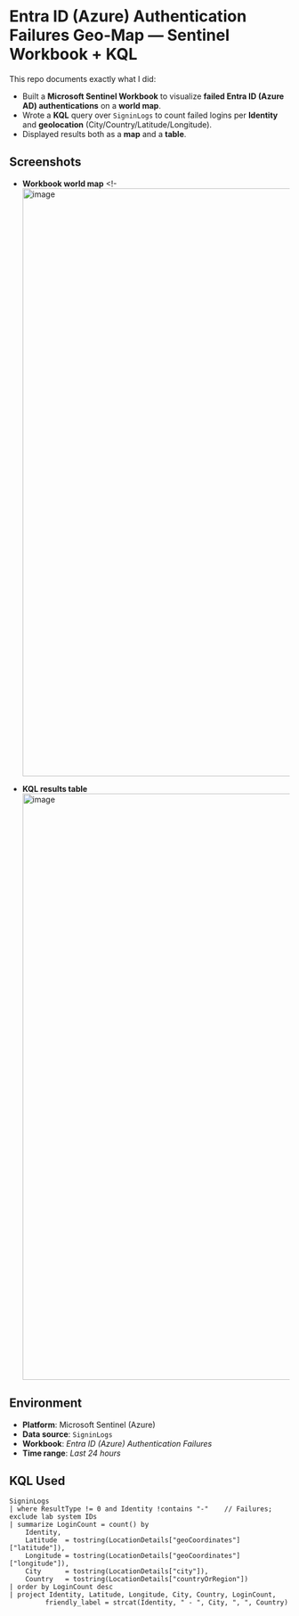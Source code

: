 # Entra ID (Azure) Authentication Failures Geo-Map — Sentinel Workbook + KQL

This repo documents exactly what I did:
- Built a **Microsoft Sentinel Workbook** to visualize **failed Entra ID (Azure AD) authentications** on a **world map**.
- Wrote a **KQL** query over `SigninLogs` to count failed logins per **Identity** and **geolocation** (City/Country/Latitude/Longitude).
- Displayed results both as a **map** and a **table**.

## Screenshots
- **Workbook world map**
  <!-<img width="1934" height="1056" alt="image" src="https://github.com/user-attachments/assets/06ae6ac3-a482-4887-a4da-af48fe1163df" />

  

- **KQL results table**
  <img width="1963" height="1053" alt="image" src="https://github.com/user-attachments/assets/b297a0fb-6cc5-4f31-b534-51bb5e33efa4" />

  

## Environment
- **Platform**: Microsoft Sentinel (Azure)
- **Data source**: `SigninLogs`
- **Workbook**: *Entra ID (Azure) Authentication Failures*
- **Time range**: *Last 24 hours*

## KQL Used
```kusto
SigninLogs
| where ResultType != 0 and Identity !contains "-"    // Failures; exclude lab system IDs
| summarize LoginCount = count() by
    Identity,
    Latitude  = tostring(LocationDetails["geoCoordinates"]["latitude"]),
    Longitude = tostring(LocationDetails["geoCoordinates"]["longitude"]),
    City      = tostring(LocationDetails["city"]),
    Country   = tostring(LocationDetails["countryOrRegion"])
| order by LoginCount desc
| project Identity, Latitude, Longitude, City, Country, LoginCount,
         friendly_label = strcat(Identity, " - ", City, ", ", Country)
